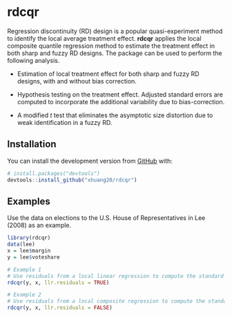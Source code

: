 
<!-- README.md is generated from README.Rmd. Please edit that file -->
rdcqr
=====

<!-- badges: start -->
<!-- badges: end -->
Regression discontinuity (RD) design is a popular quasi-experiment method to identify the local average treatment effect. **rdcqr** applies the local composite quantile regression method to estimate the treatment effect in both sharp and fuzzy RD designs. The package can be used to perform the following analysis.

-   Estimation of local treatment effect for both sharp and fuzzy RD designs, with and without bias correction.

-   Hypothesis testing on the treatment effect. Adjusted standard errors are computed to incorporate the additional variability due to bias-correction.

-   A modified *t* test that eliminates the asymptotic size distortion due to weak identification in a fuzzy RD.

Installation
------------

You can install the development version from [GitHub](https://github.com/xhuang20/rdcqr.git) with:

``` r
# install.packages("devtools")
devtools::install_github("xhuang20/rdcqr")
```

Examples
--------

Use the data on elections to the U.S. House of Representatives in Lee (2008) as an example.

``` r
library(rdcqr)
data(lee)
x = lee$margin
y = lee$voteshare

# Example 1 
# Use residuals from a local linear regression to compute the standard errors.
rdcqr(y, x, llr.residuals = TRUE)

# Example 2
# Use residuals from a local composite regression to compute the standard errors.
rdcqr(y, x, llr.residuals = FALSE)
```
